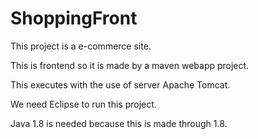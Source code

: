 # ShoppingFront

This project is a e-commerce site.

This is frontend so it is made by a maven webapp project.

This executes with the use of server Apache Tomcat.

We need Eclipse to run this project.

Java 1.8 is needed because this is made through 1.8.
